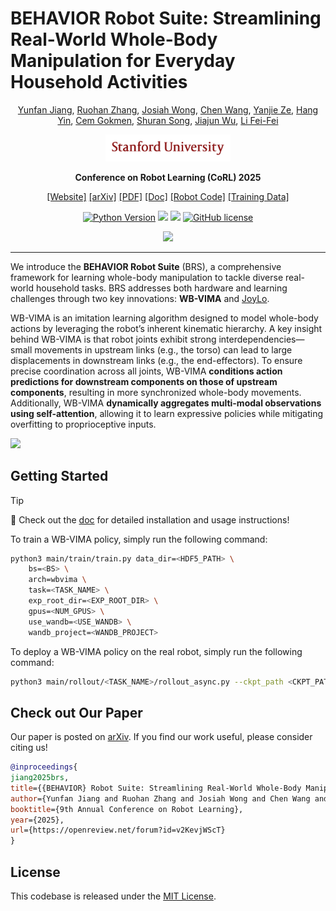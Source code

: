 # BEHAVIOR Robot Suite: Streamlining Real-World Whole-Body Manipulation for Everyday Household Activities
<div align="center">

[Yunfan Jiang](https://yunfanj.com/),
[Ruohan Zhang](https://ai.stanford.edu/~zharu/),
[Josiah Wong](https://jdw.ong/),
[Chen Wang](https://www.chenwangjeremy.net/),
[Yanjie Ze](https://yanjieze.com/),
[Hang Yin](https://hang-yin.github.io/),
[Cem Gokmen](https://www.cemgokmen.com/),
[Shuran Song](https://shurans.github.io/),
[Jiajun Wu](https://jiajunwu.com/),
[Li Fei-Fei](https://profiles.stanford.edu/fei-fei-li)

<img src="media/SUSig-red.png" width=200>

**Conference on Robot Learning (CoRL) 2025**

[[Website]](https://behavior-robot-suite.github.io/)
[[arXiv]](https://arxiv.org/abs/2503.05652)
[[PDF]](https://behavior-robot-suite.github.io/assets/pdf/brs_paper.pdf)
[[Doc]](https://behavior-robot-suite.github.io/docs/)
[[Robot Code]](https://github.com/behavior-robot-suite/brs-ctrl)
[[Training Data]](https://huggingface.co/datasets/behavior-robot-suite/data)

[![Python Version](https://img.shields.io/badge/Python-3.11-blue.svg)](https://github.com/behavior-robot-suite/brs-algo)
[<img src="https://img.shields.io/badge/Framework-PyTorch-red.svg"/>](https://pytorch.org/)
[<img src="https://img.shields.io/badge/Doc-Passing-green.svg"/>](https://behavior-robot-suite.github.io/docs/)
[![GitHub license](https://img.shields.io/github/license/behavior-robot-suite/brs-algo)](https://github.com/behavior-robot-suite/brs-algo/blob/main/LICENSE)

![](media/pull.gif)
______________________________________________________________________
</div>

We introduce the **BEHAVIOR Robot Suite** (BRS), a comprehensive framework for learning whole-body manipulation to tackle diverse real-world household tasks. BRS addresses both hardware and learning challenges through two key innovations: **WB-VIMA** and [JoyLo](https://github.com/behavior-robot-suite/brs-ctrl).

WB-VIMA is an imitation learning algorithm designed to model whole-body actions by leveraging the robot’s inherent kinematic hierarchy. A key insight behind WB-VIMA is that robot joints exhibit strong interdependencies—small movements in upstream links (e.g., the torso) can lead to large displacements in downstream links (e.g., the end-effectors). To ensure precise coordination across all joints, WB-VIMA **conditions action predictions for downstream components on those of upstream components**, resulting in more synchronized whole-body movements. Additionally, WB-VIMA **dynamically aggregates multi-modal observations using self-attention**, allowing it to learn expressive policies while mitigating overfitting to proprioceptive inputs.

![](media/wbvima.gif)


## Getting Started

> [!TIP]
> 🚀 Check out the [doc](https://behavior-robot-suite.github.io/docs/sections/wbvima/overview.html) for detailed installation and usage instructions!

To train a WB-VIMA policy, simply run the following command:

```bash
python3 main/train/train.py data_dir=<HDF5_PATH> \
    bs=<BS> \
    arch=wbvima \
    task=<TASK_NAME> \
    exp_root_dir=<EXP_ROOT_DIR> \
    gpus=<NUM_GPUS> \
    use_wandb=<USE_WANDB> \
    wandb_project=<WANDB_PROJECT>
```

To deploy a WB-VIMA policy on the real robot, simply run the following command:

```bash
python3 main/rollout/<TASK_NAME>/rollout_async.py --ckpt_path <CKPT_PATH> --action_execute_start_idx <IDX>
```

## Check out Our Paper
Our paper is posted on [arXiv](https://arxiv.org/abs/2503.05652). If you find our work useful, please consider citing us! 

```bibtex
@inproceedings{
jiang2025brs,
title={{BEHAVIOR} Robot Suite: Streamlining Real-World Whole-Body Manipulation for Everyday Household Activities},
author={Yunfan Jiang and Ruohan Zhang and Josiah Wong and Chen Wang and Yanjie Ze and Hang Yin and Cem Gokmen and Shuran Song and Jiajun Wu and Li Fei-Fei},
booktitle={9th Annual Conference on Robot Learning},
year={2025},
url={https://openreview.net/forum?id=v2KevjWScT}
}
```

## License
This codebase is released under the [MIT License](LICENSE).
